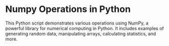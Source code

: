 # Numpy Operations in Python

This Python script demonstrates various operations using NumPy, a powerful library for numerical computing in Python. It includes examples of generating random data, manipulating arrays, calculating statistics, and more.



